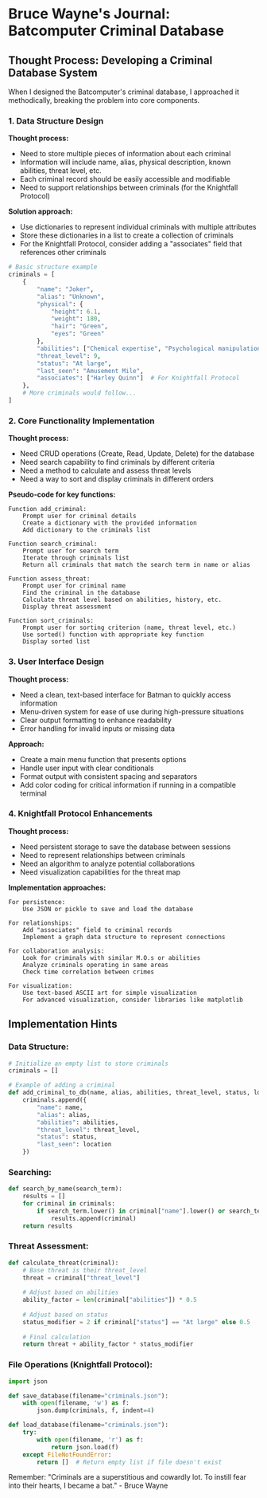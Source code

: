 # Bruce Wayne's Journal: Batcomputer Criminal Database

## Thought Process: Developing a Criminal Database System

When I designed the Batcomputer's criminal database, I approached it methodically, breaking the problem into core components.

### 1. Data Structure Design

**Thought process:**
- Need to store multiple pieces of information about each criminal
- Information will include name, alias, physical description, known abilities, threat level, etc.
- Each criminal record should be easily accessible and modifiable
- Need to support relationships between criminals (for the Knightfall Protocol)

**Solution approach:**
- Use dictionaries to represent individual criminals with multiple attributes
- Store these dictionaries in a list to create a collection of criminals
- For the Knightfall Protocol, consider adding a "associates" field that references other criminals

```python
# Basic structure example
criminals = [
    {
        "name": "Joker",
        "alias": "Unknown",
        "physical": {
            "height": 6.1,
            "weight": 180,
            "hair": "Green",
            "eyes": "Green"
        },
        "abilities": ["Chemical expertise", "Psychological manipulation"],
        "threat_level": 9,
        "status": "At large",
        "last_seen": "Amusement Mile",
        "associates": ["Harley Quinn"]  # For Knightfall Protocol
    },
    # More criminals would follow...
]
```

### 2. Core Functionality Implementation

**Thought process:**
- Need CRUD operations (Create, Read, Update, Delete) for the database
- Need search capability to find criminals by different criteria
- Need a method to calculate and assess threat levels
- Need a way to sort and display criminals in different orders

**Pseudo-code for key functions:**
```
Function add_criminal:
    Prompt user for criminal details
    Create a dictionary with the provided information
    Add dictionary to the criminals list
    
Function search_criminal:
    Prompt user for search term
    Iterate through criminals list
    Return all criminals that match the search term in name or alias
    
Function assess_threat:
    Prompt user for criminal name
    Find the criminal in the database
    Calculate threat level based on abilities, history, etc.
    Display threat assessment
    
Function sort_criminals:
    Prompt user for sorting criterion (name, threat level, etc.)
    Use sorted() function with appropriate key function
    Display sorted list
```

### 3. User Interface Design

**Thought process:**
- Need a clean, text-based interface for Batman to quickly access information
- Menu-driven system for ease of use during high-pressure situations
- Clear output formatting to enhance readability
- Error handling for invalid inputs or missing data

**Approach:**
- Create a main menu function that presents options
- Handle user input with clear conditionals
- Format output with consistent spacing and separators
- Add color coding for critical information if running in a compatible terminal

### 4. Knightfall Protocol Enhancements

**Thought process:**
- Need persistent storage to save the database between sessions
- Need to represent relationships between criminals
- Need an algorithm to analyze potential collaborations
- Need visualization capabilities for the threat map

**Implementation approaches:**
```
For persistence:
    Use JSON or pickle to save and load the database
    
For relationships:
    Add "associates" field to criminal records
    Implement a graph data structure to represent connections
    
For collaboration analysis:
    Look for criminals with similar M.O.s or abilities
    Analyze criminals operating in same areas
    Check time correlation between crimes
    
For visualization:
    Use text-based ASCII art for simple visualization
    For advanced visualization, consider libraries like matplotlib
```

## Implementation Hints

### Data Structure:
```python
# Initialize an empty list to store criminals
criminals = []

# Example of adding a criminal
def add_criminal_to_db(name, alias, abilities, threat_level, status, location):
    criminals.append({
        "name": name,
        "alias": alias,
        "abilities": abilities,
        "threat_level": threat_level,
        "status": status,
        "last_seen": location
    })
```

### Searching:
```python
def search_by_name(search_term):
    results = []
    for criminal in criminals:
        if search_term.lower() in criminal["name"].lower() or search_term.lower() in criminal["alias"].lower():
            results.append(criminal)
    return results
```

### Threat Assessment:
```python
def calculate_threat(criminal):
    # Base threat is their threat_level
    threat = criminal["threat_level"]
    
    # Adjust based on abilities
    ability_factor = len(criminal["abilities"]) * 0.5
    
    # Adjust based on status
    status_modifier = 2 if criminal["status"] == "At large" else 0.5
    
    # Final calculation
    return threat + ability_factor * status_modifier
```

### File Operations (Knightfall Protocol):
```python
import json

def save_database(filename="criminals.json"):
    with open(filename, 'w') as f:
        json.dump(criminals, f, indent=4)

def load_database(filename="criminals.json"):
    try:
        with open(filename, 'r') as f:
            return json.load(f)
    except FileNotFoundError:
        return []  # Return empty list if file doesn't exist
```

Remember: "Criminals are a superstitious and cowardly lot. To instill fear into their hearts, I became a bat." - Bruce Wayne
